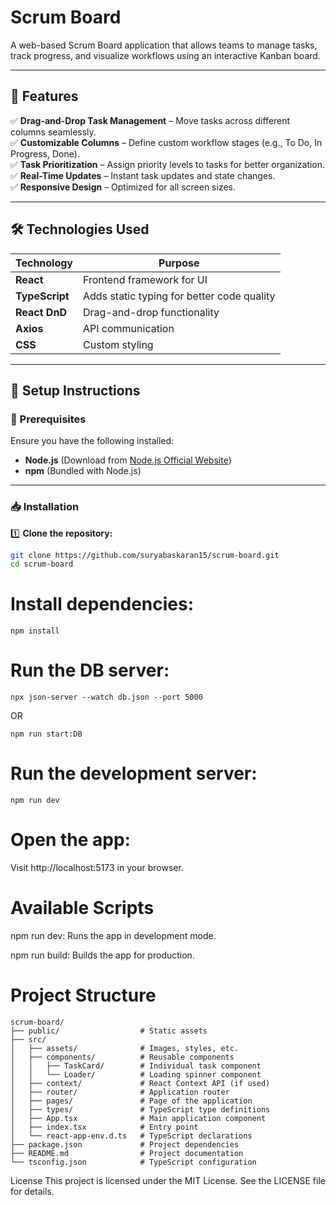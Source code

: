 # Scrum Board  

A web-based Scrum Board application that allows teams to manage tasks, track progress, and visualize workflows using an interactive Kanban board.  

---

## 🚀 Features  

✅ **Drag-and-Drop Task Management** – Move tasks across different columns seamlessly.  
✅ **Customizable Columns** – Define custom workflow stages (e.g., To Do, In Progress, Done).  
✅ **Task Prioritization** – Assign priority levels to tasks for better organization.  
✅ **Real-Time Updates** – Instant task updates and state changes.  
✅ **Responsive Design** – Optimized for all screen sizes.  

---

## 🛠 Technologies Used  

| Technology         | Purpose |
|-------------------|---------|
| **React**         | Frontend framework for UI |
| **TypeScript**    | Adds static typing for better code quality |
| **React DnD**     | Drag-and-drop functionality |
| **Axios**         | API communication |
| **CSS**          | Custom styling |

---

## 📌 Setup Instructions  

### 🛑 Prerequisites  
Ensure you have the following installed:  
- **Node.js** (Download from [Node.js Official Website](https://nodejs.org/))  
- **npm** (Bundled with Node.js)  

---

### 📥 Installation  

1️⃣ **Clone the repository:**  
```sh
git clone https://github.com/suryabaskaran15/scrum-board.git
cd scrum-board
```

# Install dependencies:
```
npm install
```

# Run the DB server:
```
npx json-server --watch db.json --port 5000
```

OR

```
npm run start:DB
```

# Run the development server:
```
npm run dev
```
# Open the app:

Visit http://localhost:5173 in your browser.


# Available Scripts
npm run dev: Runs the app in development mode.

npm run build: Builds the app for production.

# Project Structure
```
scrum-board/
├── public/                  # Static assets
├── src/
│   ├── assets/              # Images, styles, etc.
│   ├── components/          # Reusable components
│   │   ├── TaskCard/        # Individual task component
│   │   └── Loader/          # Loading spinner component
│   ├── context/             # React Context API (if used)
│   ├── router/              # Application router
│   ├── pages/               # Page of the application
│   ├── types/               # TypeScript type definitions
│   ├── App.tsx              # Main application component
│   ├── index.tsx            # Entry point
│   └── react-app-env.d.ts   # TypeScript declarations
├── package.json             # Project dependencies
├── README.md                # Project documentation
└── tsconfig.json            # TypeScript configuration
```

License
This project is licensed under the MIT License. See the LICENSE file for details.